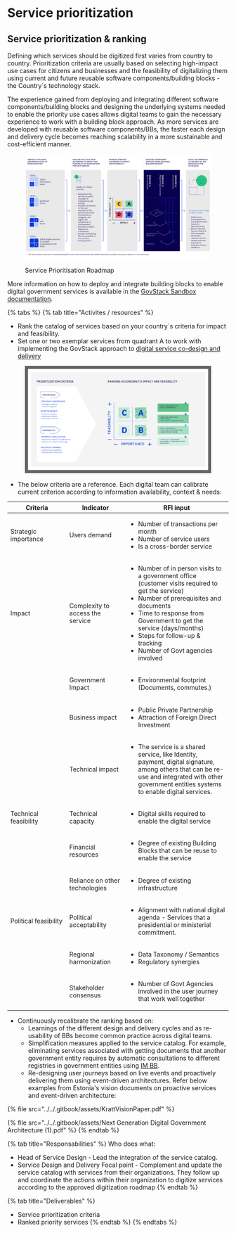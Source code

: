 # Service prioritization

## Service prioritization & ranking

Defining which services should be digitized first varies from country to country. Prioritization criteria are usually based on selecting high-impact use cases for citizens and businesses and the feasibility of digitalizing them using current and future reusable software components/building blocks - the Country´s technology stack.&#x20;

The experience gained from deploying and integrating different software components/building blocks and designing the underlying systems needed to enable the priority use cases allows digital teams to gain the necessary experience to work with a building block approach. As more services are developed with reusable software components/BBs, the faster each design and delivery cycle becomes reaching scalability in a more sustainable and cost-efficient manner.

<figure><img src="../../.gitbook/assets/2. Scaling approach (4) (1).jpg" alt=""><figcaption><p>Service Prioritisation Roadmap</p></figcaption></figure>

More information on how to deploy and integrate building blocks to enable digital government services is available in the [GovStack Sandbox documentation](https://govstack.gitbook.io/sandbox/).

{% tabs %}
{% tab title="Activites / resources" %}
* Rank the catalog of services based on your country´s criteria for impact and feasibility.&#x20;
* Set one or two exemplar services from quadrant A to work with implementing the GovStack approach to [digital service co-design and delivery](design-and-delivery/)

<figure><img src="../../.gitbook/assets/Scherm_afbeelding 2023-02-24 om 12.08.27 (1).png" alt=""><figcaption></figcaption></figure>

* The below criteria are a reference. Each digital team can calibrate current criterion according to information availability, context & needs:

<table data-header-hidden><thead><tr><th width="120.27272727272725">Criteria</th><th width="119">Indicator</th><th>RFI input</th></tr></thead><tbody><tr><td>Strategic importance </td><td>Users demand </td><td><p></p><ul><li>Number of transactions per month </li><li>Number of service users    </li><li>Is a cross-border service  </li></ul></td></tr><tr><td>Impact </td><td>Complexity to access the service  </td><td><ul><li>Number of in person visits to a government office (customer visits required to get the service) </li><li>Number of prerequisites and documents</li><li>Time to response from Government to get the service (days/months)</li><li>Steps for follow-up &#x26; tracking</li><li>Number of Govt agencies involved </li></ul></td></tr><tr><td> </td><td>Government Impact </td><td><ul><li>Environmental footprint (Documents, commutes.) </li></ul></td></tr><tr><td> </td><td>Business impact </td><td><ul><li>Public Private Partnership </li><li>Attraction of Foreign Direct Investment  </li></ul></td></tr><tr><td> </td><td>Technical impact </td><td><ul><li>The service is a shared service, like Identity, payment, digital signature, among others that can be re-use and integrated with other government entities systems to enable digital services. </li></ul></td></tr><tr><td>Technical feasibility </td><td>Technical capacity  </td><td><ul><li>Digital skills required to enable the digital service </li></ul></td></tr><tr><td> </td><td>Financial resources </td><td><ul><li>Degree of existing Building Blocks that can be reuse to enable the service </li></ul></td></tr><tr><td> </td><td>Reliance on other technologies  </td><td><ul><li>Degree of existing infrastructure </li></ul><p> </p></td></tr><tr><td>Political feasibility  </td><td>Political acceptability  </td><td><ul><li>Alignment with national digital agenda - Services that a presidential or ministerial commitment.</li></ul><p> </p></td></tr><tr><td> </td><td>Regional harmonization  </td><td><ul><li>Data Taxonomy / Semantics </li><li>Regulatory synergies  </li></ul></td></tr><tr><td> </td><td>Stakeholder consensus  </td><td><ul><li>Number of Govt Agencies involved in the user journey that work well together </li></ul></td></tr></tbody></table>

* Continuously recalibrate the ranking based on:
  * Learnings of the different design and delivery cycles and as re-usability of BBs become common practice across digital teams.&#x20;
  * Simplification measures applied to the service catalog. For example, eliminating services associated with getting documents that another government entity requires by automatic consultations to different registries in government entities using [IM BB](https://govstack.gitbook.io/bb-information-mediation/v/information-mediation-1.0).&#x20;
  * Re-designing user journeys based on live events and proactively delivering them using event-driven architectures. Refer below examples from Estonia's vision documents on proactive services and event-driven architecture:

{% file src="../../.gitbook/assets/KrattVisionPaper.pdf" %}

{% file src="../../.gitbook/assets/Next Generation Digital Government Architecture (1).pdf" %}
{% endtab %}

{% tab title="Responsabilities" %}
Who does what:

* Head of Service Design - Lead the integration of the service catalog.
* Service Design and Delivery Focal point - Complement and update the service catalog with services from their organizations. They follow up and coordinate the actions within their organization to digitize services according to the approved digitization roadmap
{% endtab %}

{% tab title="Deliverables" %}
* Service prioritization criteria
* Ranked priority services
{% endtab %}
{% endtabs %}



